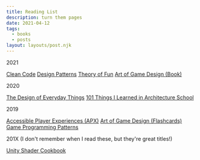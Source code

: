 ```yaml
---
title: Reading List
description: turn them pages
date: 2021-04-12
tags:
  - books
  - posts
layout: layouts/post.njk
---
```


2021

<a href="https://www.amazon.com/Clean-Code-Handbook-Software-Craftsmanship/dp/0132350882/" target="blank">Clean Code</a>
<a href="https://www.amazon.com/Design-Patterns-Elements-Reusable-Object-Oriented/dp/0201633612/" target="blank">Design Patterns</a>
<a href="https://www.amazon.com/Theory-Game-Design-Raph-Koster/dp/1449363210/" target="blank">Theory of Fun</a>
<a href="https://www.amazon.com/Art-Game-Design-Lenses-Third/dp/1138632058/" target="blank">Art of Game Design (Book)</a> 

2020

<a href="https://www.amazon.com/Design-Everyday-Things-Revised-Expanded/dp/0465050654" target="blank">The Design of Everyday Things</a>
<a href="https://www.amazon.com/101-Things-Learned-Architecture-School/dp/0262062666/
" target="blank">101 Things I Learned in Architecture School</a>

2019

<a href="https://accessible.games/accessible-player-experiences/" target="blank">Accessible Player Experiences (APX)</a>
<a href="https://www.amazon.com/Art-Game-Design-Lenses-Second/dp/0692288872/" target="blank">Art of Game Design (Flashcards)</a>
<a href="https://gameprogrammingpatterns.com/contents.html" target="blank">Game Programming Patterns</a>

201X (I don't remember when I read these, but they're great titles!)

<a href="https://www.amazon.com/Unity-5-x-Shaders-Effects-Cookbook-ebook/dp/B019ZNWJ5G/" target="blank">Unity Shader Cookbook</a>
